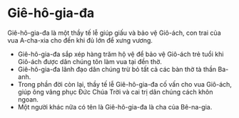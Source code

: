 # Giê-hô-gia-đa

Giê-hô-gia-đa là một thầy tế lễ giúp giấu và bảo vệ Giô-ách, con trai của vua A-cha-xia cho đến khi đủ lớn để xưng vương.
- Giê-hô-gia-đa sắp xép hàng trăm hộ vệ để bảo vệ Giô-ách trẻ tuổi khi Giô-ách được dân chúng tôn làm vua tại đền thờ.  
- Giê-hô-gia-đa lãnh đạo dân chúng trừ bỏ tất cả các bàn thờ tà thần Ba-anh. 
- Trong phần đời còn lại, thầy tế lễ Giê-hô-gia-đa cố vấn cho vua Giô-ách, giúp ông vâng phục Đức Chúa Trời và cai trị dân chúng cách khôn ngoan. 
- Một người khác nữa có tên là Giê-hô-gia-đa là cha của Bê-na-gia.

